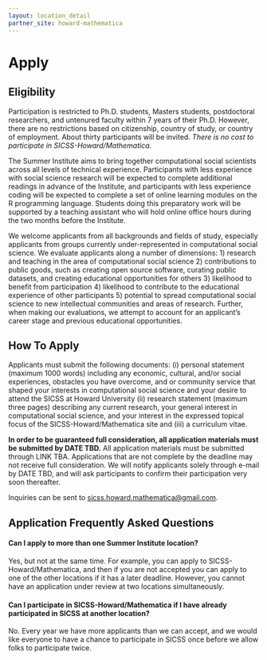```yaml
---
layout: location_detail
partner_site: howard-mathematica
---
```


# Apply

## Eligibility

Participation is restricted to Ph.D. students, Masters students, postdoctoral researchers, and untenured faculty within 7 years of their Ph.D. However, there are no restrictions based on citizenship, country of study, or country of employment. About thirty participants will be invited. <i>There is no cost to participate in SICSS-Howard/Mathematica.</i>

The Summer Institute aims to bring together computational social scientists across all levels of technical experience. Participants with less experience with social science research will be expected to complete additional readings in advance of the Institute, and participants with less experience coding will be expected to complete a set of online learning modules on the R programming language. Students doing this preparatory work will be supported by a teaching assistant who will hold online office hours during the two months before the Institute.

We welcome applicants from all backgrounds and fields of study, especially applicants from groups currently under-represented in computational social science. We evaluate applicants along a number of dimensions: 1) research and teaching in the area of computational social science 2) contributions to public goods, such as creating open source software, curating public datasets, and creating educational opportunities for others 3) likelihood to benefit from participation 4) likelihood to contribute to the educational experience of other participants 5) potential to spread computational social science to new intellectual communities and areas of research. Further, when making our evaluations, we attempt to account for an applicant’s career stage and previous educational opportunities.

## How To Apply

Applicants must submit the following documents: (i) personal statement (maximum 1000 words) including any economic, cultural, and/or social experiences, obstacles you have overcome, and or community service that shaped your interests in computational social science and your desire to attend the SICSS at Howard University (ii) research statement (maximum three pages) describing any current research, your general interest in computational social science, and your interest in the expressed topical focus of the SICSS-Howard/Mathematica site and (iii) a curriculum vitae.

**In order to be guaranteed full consideration, all application materials must be submitted by DATE TBD.** All application materials must be submitted through LINK TBA. Applications that are not complete by the deadline may not receive full consideration. We will notify applicants solely through e-mail by DATE TBD, and will ask participants to confirm their participation very soon thereafter.

Inquiries can be sent to sicss.howard.mathematica@gmail.com.

## Application Frequently Asked Questions

#### Can I apply to more than one Summer Institute location?

Yes, but not at the same time. For example, you can apply to SICSS-Howard/Mathematica, and then if you are not accepted you can apply to one of the other locations if it has a later deadline. However, you cannot have an application under review at two locations simultaneously.

#### Can I participate in SICSS-Howard/Mathematica if I have already participated in SICSS at another location?

No. Every year we have more applicants than we can accept, and we would like everyone to have a chance to participate in SICSS once before we allow folks to participate twice.
